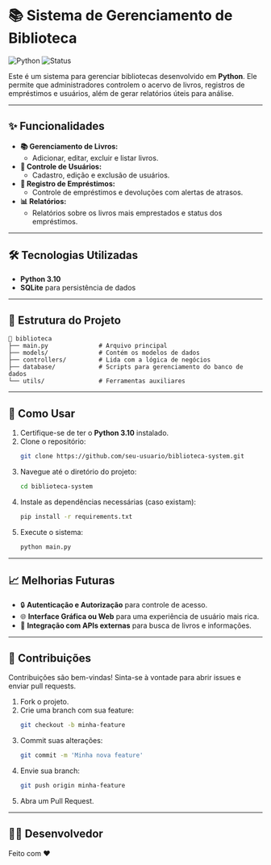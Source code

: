 # 📚 Sistema de Gerenciamento de Biblioteca

![Python](https://img.shields.io/badge/Python-3.10-blue) ![Status](https://img.shields.io/badge/Status-Em%20Desenvolvimento-yellow)

Este é um sistema para gerenciar bibliotecas desenvolvido em **Python**. Ele permite que administradores controlem o acervo de livros, registros de empréstimos e usuários, além de gerar relatórios úteis para análise.

---

## ✨ Funcionalidades

- **📚 Gerenciamento de Livros:**
  - Adicionar, editar, excluir e listar livros.
- **👥 Controle de Usuários:**
  - Cadastro, edição e exclusão de usuários.
- **📅 Registro de Empréstimos:**
  - Controle de empréstimos e devoluções com alertas de atrasos.
- **📊 Relatórios:**
  - Relatórios sobre os livros mais emprestados e status dos empréstimos.

---

## 🛠️ Tecnologias Utilizadas

- **Python 3.10**
- **SQLite** para persistência de dados

---

## 📂 Estrutura do Projeto

```
📂 biblioteca
├── main.py              # Arquivo principal
├── models/              # Contém os modelos de dados
├── controllers/         # Lida com a lógica de negócios
├── database/            # Scripts para gerenciamento do banco de dados
└── utils/               # Ferramentas auxiliares
```

---

## 🚀 Como Usar

1. Certifique-se de ter o **Python 3.10** instalado.
2. Clone o repositório:
   ```bash
   git clone https://github.com/seu-usuario/biblioteca-system.git
   ```
3. Navegue até o diretório do projeto:
   ```bash
   cd biblioteca-system
   ```
4. Instale as dependências necessárias (caso existam):
   ```bash
   pip install -r requirements.txt
   ```
5. Execute o sistema:
   ```bash
   python main.py
   ```

---

## 📈 Melhorias Futuras

- 🔒 **Autenticação e Autorização** para controle de acesso.
- 🌐 **Interface Gráfica ou Web** para uma experiência de usuário mais rica.
- 💾 **Integração com APIs externas** para busca de livros e informações.

---

## 🤝 Contribuições

Contribuições são bem-vindas! Sinta-se à vontade para abrir issues e enviar pull requests.

1. Fork o projeto.
2. Crie uma branch com sua feature:
   ```bash
   git checkout -b minha-feature
   ```
3. Commit suas alterações:
   ```bash
   git commit -m 'Minha nova feature'
   ```
4. Envie sua branch:
   ```bash
   git push origin minha-feature
   ```
5. Abra um Pull Request.

---

## 🧑‍💻 Desenvolvedor

Feito com ❤️
